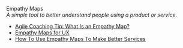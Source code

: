 Empathy Maps  
_A simple tool to better understand people using a product or service._  

*   [Agile Coaching Tip: What Is an Empathy Map?](http://www.solutionsiq.com/what-is-an-empathy-map/)  
*   [Empathy Maps for UX](http://www.tadpull.com/usability-tools/how-to-use-empathy-map-for-user-experience-mapping)  
*   [How To Use Empathy Maps To Make Better Services](http://www.innovationlabs.org.uk/2014/04/25/empathy-maps/)  
